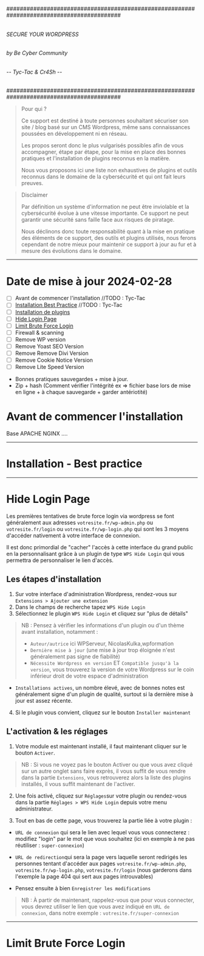 ##########################################################################################
######                                                                              ######
######                              SECURE YOUR WORDPRESS                           ######
######                              by Be Cyber Community                           ######
######                              -- Tyc-Tac & Cr4Sh --                           ######
######                                                                              ######
##########################################################################################


> Pour qui ?
>
>  Ce support est destiné à toute personnes souhaitant sécuriser son site / blog basé sur un CMS Wordpress, même sans connaissances poussées en développement ni en réseau.
>
> Les propos seront donc le plus vulgarisés possibles afin de vous accompagner, étape par étape, pour la mise en place des bonnes pratiques et l'installation de plugins reconnus en la matière.
>
> Nous vous proposons ici une liste non exhaustives de plugins et outils reconnus dans le domaine de la cybersécurité et qui ont fait leurs preuves. 


> Disclaimer
>
> Par définition un système d'information ne peut être inviolable et la cybersécurité évolue à une vitesse importante. Ce support ne peut garantir une sécurité sans faille face aux risques de piratage.
>
> Nous déclinons donc toute responsabilité quant à la mise en pratique des éléments de ce support, des outils et plugins utilisés, nous ferons cependant de notre mieux pour maintenir ce support à jour au fur et à mesure des évolutions dans le domaine.

-----

# Date de mise à jour 2024-02-28

- [ ] Avant de commencer l'installation //TODO : Tyc-Tac
- [ ] [Installation Best Practice](#best-practice) //TODO : Tyc-Tac
- [ ] [Installation de plugins](#install-plugins)
- [ ] [Hide Login Page](#hide-login-page) 
- [ ] [Limit Brute Force Login](#bf-login)
- [ ] Firewall & scanning 
- [ ] Remove WP version
- [ ] Remove Yoast SEO Version
- [ ] Remove Remove Divi Version
- [ ] Remove Cookie Notice Version
- [ ] Remove Lite Speed Version
- Bonnes pratiques sauvegardes + mise à jour.
- Zip + hash (Comment vérifier l'intégrité ex => fichier base lors de mise en ligne + à chaque sauvegarde + garder antériotité)

# Avant de commencer l'installation

Base APACHE NGINX ....


<hr id="best-practice" />

# Installation - Best practice 



<hr id="hide-login-page" />

# Hide Login Page

Les premières tentatives de brute force login via wordpress se font généralement aux adresses  ``votresite.fr/wp-admin.php`` ou ``votresite.fr/login`` ou ``votresite.fr/wp-login.php`` qui sont les 3 moyens d'accéder nativement à votre interface de connexion.

Il est donc primordial de "cacher" l'accès à cette interface du grand public en la personnalisant grâce à un plugin de type ``WPS Hide Login`` qui vous permettra de personnaliser le lien d'accès.

## Les étapes d'installation

1. Sur votre interface d'administration Wordpress, rendez-vous sur ``Extensions > Ajouter une extension``
2. Dans le champs de recherche tapez ``WPS Hide Login``
3. Sélectionnez le plugin ``WPS Hide Login`` et cliquez sur "plus de détails"

> NB : Pensez à vérifier les informations d'un plugin ou d'un thème avant installation, notamment : 
> - ``Auteur/autrice`` ici WPServeur, NicolasKulka,wpformation
> - ``Dernière mise à jour`` (une mise à jour trop éloignée n'est généralement pas signe de fiabilité)
> - ``Nécessite Wordpress en version`` ET ``Compatible jusqu'à la version``, vous trouverez la version de votre Wordpress sur le coin inférieur droit de votre espace d'administration
- ``Installations actives``, un nombre élevé, avec de bonnes notes est généralement signe d'un plugin de qualité, surtout si la dernière mise à jour est assez récente.

4. Si le plugin vous convient, cliquez sur le bouton ``Installer maintenant``

## L'activation & les réglages

1. Votre module est maintenant installé, il faut maintenant cliquer sur le bouton ``Activer``. 
> NB : Si vous ne voyez pas le bouton Activer ou que vous avez cliqué sur un autre onglet sans faire exprès, il vous suffit de vous rendre dans la partie ``Extensions``, vous retrouverez alors la liste des plugins installés, il vous suffit maintenant de l'activer. 

2. Une fois activé, cliquez sur ``Réglages``sur votre plugin ou rendez-vous dans la partie ``Réglages > WPS Hide Login`` depuis votre menu administrateur.

3. Tout en bas de cette page, vous trouverez la partie liée à votre plugin :
  
  - ``URL de connexion`` qui sera le lien avec lequel vous vous connecterez : modifiez "login" par le mot que vous souhaitez (ici en exemple à ne pas réutiliser : ``super-connexion``)
  
  - ``URL de redirection``qui sera la page vers laquelle seront redirigés les personnes tentant d'accéder aux pages ``votresite.fr/wp-admin.php``, ``votresite.fr/wp-login.php``, ``votresite.fr/login`` (nous garderons dans l'exemple la page 404 qui sert aux pages introuvables)

  - Pensez ensuite à bien ``Enregistrer les modifications``

> NB : À partir de maintenant, rappelez-vous que pour vous connecter, vous devrez utiliser le lien que vous avez indiqué en ``URL de connexion``, dans notre exemple : ``votresite.fr/super-connexion``


<hr id="bf-login" />

# Limit Brute Force Login

